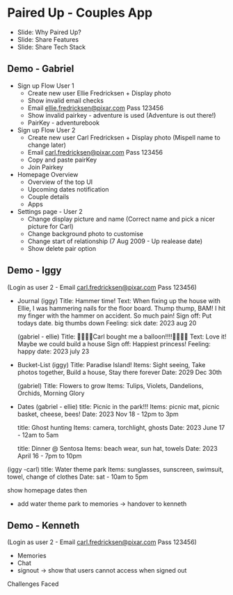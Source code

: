# Paired Up - Couples App

- Slide: Why Paired Up?
- Slide: Share Features
- Slide: Share Tech Stack

## Demo - Gabriel

- Sign up Flow User 1
  - Create new user Ellie Fredricksen + Display photo
  - Show invalid email checks
  - Email ellie.fredricksen@pixar.com Pass 123456
  - Show invalid pairkey - adventure is used (Adventure is out there!)
  - PairKey - adventurebook
- Sign up Flow User 2
  - Create new user Carl Fredricksen + Display photo (Mispell name to change later)
  - Email carl.fredricksen@pixar.com Pass 123456
  - Copy and paste pairKey
  - Join Pairkey
- Homepage Overview
  - Overview of the top UI
  - Upcoming dates notification
  - Couple details
  - Apps
- Settings page - User 2
  - Change display picture and name (Correct name and pick a nicer picture for Carl)
  - Change background photo to customise
  - Change start of relationship (7 Aug 2009 - Up realease date)
  - Show delete pair option

## Demo - Iggy

(Login as user 2 - Email carl.fredricksen@pixar.com Pass 123456)

- Journal
  (iggy)
  Title: Hammer time!
  Text: When fixing up the house with Ellie, I was hammering nails for the floor board.
  Thump thump, BAM! I hit my finger with the hammer on accident. So much pain!
  Sign off: Put todays date.
  big thumbs down
  Feeling: sick
  date: 2023 aug 20

  (gabriel - ellie)
  Title: 🎈🎈🎈🎈Carl bought me a balloon!!!!🎈🎈🎈🎈
  Text: Love it! Maybe we could build a house
  Sign off: Happiest princess!
  Feeling: happy
  date: 2023 july 23

- Bucket-List
  (iggy)
  Title: Paradise Island!
  Items: Sight seeing, Take photos together, Build a house, Stay there forever
  Date: 2029 Dec 30th

  (gabriel)
  Title: Flowers to grow
  Items: Tulips, Violets, Dandelions, Orchids, Morning Glory

- Dates
  (gabriel - ellie)
  title: Picnic in the park!!!
  Items: picnic mat, picnic basket, cheese, bees!
  Date: 2023 Nov 18 - 12pm to 3pm

  title: Ghost hunting
  Items: camera, torchlight, ghosts
  Date: 2023 June 17 - 12am to 5am

  title: Dinner @ Sentosa
  Items: beach wear, sun hat, towels
  Date: 2023 April 16 - 7pm to 10pm

(iggy -carl)
title: Water theme park
Items: sunglasses, sunscreen, swimsuit, towel, change of clothes
Date: sat - 10am to 5pm

show homepage dates then

- add water theme park to memories -> handover to kenneth

## Demo - Kenneth

(Login as user 2 - Email carl.fredricksen@pixar.com Pass 123456)

- Memories
- Chat
- signout -> show that users cannot access when signed out

Challenges Faced
